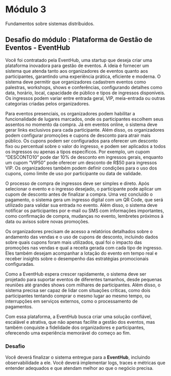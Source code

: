 # Módulo 3

Fundamentos sobre sistemas distríbuidos.

## Desafio do módulo : Plataforma de Gestão de Eventos - EventHub

Você foi contratado pela EventHub, uma startup que deseja criar uma plataforma inovadora para gestão de eventos. A ideia é fornecer um sistema que atenda tanto aos organizadores de eventos quanto aos participantes, garantindo uma experiência prática, eficiente e moderna. O sistema deve permitir que organizadores cadastrem eventos como palestras, workshops, shows e conferências, configurando detalhes como data, horário, local, capacidade de público e tipos de ingressos disponíveis. Os ingressos podem variar entre entrada geral, VIP, meia-entrada ou outras categorias criadas pelos organizadores.

Para eventos presenciais, os organizadores podem habilitar a funcionalidade de lugares marcados, onde os participantes escolhem seus assentos no momento da compra. Já em eventos online, o sistema deve gerar links exclusivos para cada participante. Além disso, os organizadores podem configurar promoções e cupons de desconto para atrair mais público. Os cupons podem ser configurados para oferecer um desconto fixo ou percentual sobre o valor do ingresso, e podem ser aplicados a todos os ingressos ou apenas a tipos específicos. Por exemplo, um cupom “DESCONTO10” pode dar 10% de desconto em ingressos gerais, enquanto um cupom “VIP50” pode oferecer um desconto de R$50 para ingressos VIP. Os organizadores também podem definir condições para o uso dos cupons, como limite de uso por participante ou data de validade.

O processo de compra de ingressos deve ser simples e direto. Após selecionar o evento e o ingresso desejado, o participante pode aplicar um cupom de desconto antes de finalizar a compra. Uma vez concluído o pagamento, o sistema gera um ingresso digital com um QR Code, que será utilizado para validar sua entrada no evento. Além disso, o sistema deve notificar os participantes por e-mail ou SMS com informações importantes, como confirmação de compra, mudanças no evento, lembretes próximos à data ou avisos sobre novas promoções.

Os organizadores precisam de acesso a relatórios detalhados sobre o andamento das vendas e o uso de cupons de desconto, incluindo dados sobre quais cupons foram mais utilizados, qual foi o impacto das promoções nas vendas e qual a receita gerada com cada tipo de ingresso. Eles também desejam acompanhar a lotação do evento em tempo real e receber insights sobre o desempenho das estratégias promocionais configuradas.

Como a EventHub espera crescer rapidamente, o sistema deve ser projetado para suportar eventos de diferentes tamanhos, desde pequenas reuniões até grandes shows com milhares de participantes. Além disso, o sistema precisa ser capaz de lidar com situações críticas, como dois participantes tentando comprar o mesmo lugar ao mesmo tempo, ou interrupções em serviços externos, como o processamento de pagamentos.

Com essa plataforma, a EventHub busca criar uma solução confiável, escalável e atrativa, que não apenas facilite a gestão dos eventos, mas também conquiste a fidelidade dos organizadores e participantes, oferecendo uma experiência memorável do começo ao fim.

### Desafio

Você deverá finalizar o sistema entregue para a **EventHub**, incluindo observabilidade a ele. Você deverá implementar logs, traces e métricas que entender adequados e que atendam melhor ao que o negócio precisa.